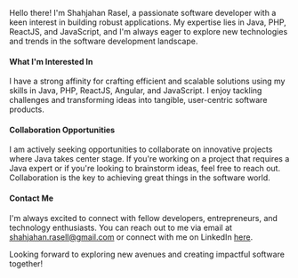 Hello there! I'm Shahjahan Rasel, a passionate software developer with a keen interest in building robust applications. My expertise lies in Java, PHP, ReactJS, and JavaScript, and I'm always eager to explore new technologies and trends in the software development landscape.

#### What I'm Interested In

I have a strong affinity for crafting efficient and scalable solutions using my skills in Java, PHP, ReactJS, Angular, and JavaScript. I enjoy tackling challenges and transforming ideas into tangible, user-centric software products.

#### Collaboration Opportunities

I am actively seeking opportunities to collaborate on innovative projects where Java takes center stage. If you're working on a project that requires a Java expert or if you're looking to brainstorm ideas, feel free to reach out. Collaboration is the key to achieving great things in the software world.

#### Contact Me

I'm always excited to connect with fellow developers, entrepreneurs, and technology enthusiasts. You can reach out to me via email at [shahjahan.rasell@gmail.com](mailto:shahjahan.rasell@gmail.com) or connect with me on LinkedIn [here](https://www.linkedin.com/in/shahjahanrasel).

Looking forward to exploring new avenues and creating impactful software together!

<!---
shrasel/shrasel: This repository is a ✨ special ✨ one because its `README.md` (this file) is featured on my GitHub profile. Feel free to explore and connect.
--->
